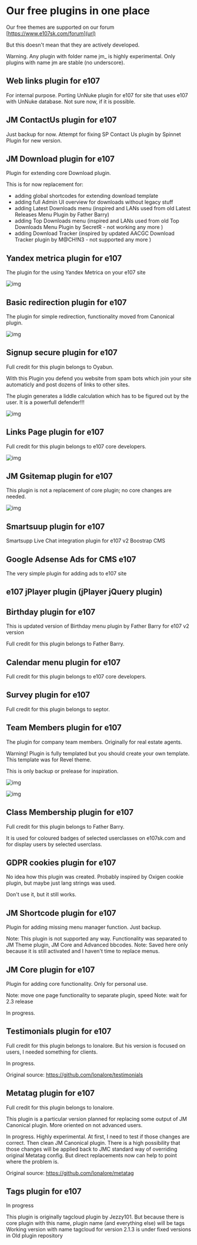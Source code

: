 # Our free plugins in one place
Our free themes are supported on our forum [https://www.e107sk.com/forum](url)

But this doesn't mean that they are actively developed.

Warning.  Any plugin with folder name jm_ is highly experimental. Only plugins with name jm are stable (no underscore).

## Web links plugin for e107  

For internal purpose. Porting UnNuke plugin for e107 for site that uses e107 with UnNuke database.
Not sure now, if it is possible. 

## JM ContactUs plugin for e107  

Just backup for now.  Attempt for fixing SP Contact Us plugin by Spinnet Plugin for new version. 


## JM Download plugin for e107  

Plugin for extending core Download plugin.   

This is for now replacement for:
- adding global shortcodes for extending download template 
- adding full Admin UI overview for downloads without legacy stuff
- adding Latest Downloads menu (inspired and LANs used from old Latest Releases Menu Plugin by Father Barry)
- adding Top Downloads menu (inspired and LANs used from old Top Downloads Menu Plugin by SecretR - not working any more )
- adding Download Tracker (inspired by updated AACGC Download Tracker plugin by M@CH!N3 - not supported any more )


## Yandex metrica plugin for e107

The plugin for the using Yandex Metrica on your e107 site

![img](https://www.e107sk.com/img/yandex_metrica_for_e107.png)


## Basic redirection plugin for e107

The plugin for simple redirection, functionality moved from Canonical plugin. 

![img](https://www.e107sk.com/img/redirection_for_e107.jpg)


## Signup secure plugin for e107

Full credit for this plugin belongs to Oyabun.

With this Plugin you defend you website from spam bots which join your site automaticly and post dozens of links to other sites.

The plugin generates a liddle calculation which has to be figured out by the user. It is a powerfull defender!!!

![img](https://www.e107sk.com/img/redirection_for_e107.jpg)


## Links Page plugin for e107

Full credit for this plugin belongs to e107 core developers.

![img](https://www.e107sk.com/img/linkspage_for_e107.png)



## JM Gsitemap plugin for e107

This plugin is not a replacement of core plugin; no core changes are needed.

![img](https://www.e107sk.com/media/img/0x0/2019-08/jmgsitemap_01.jpg)


## Smartsuup plugin for e107

Smartsupp Live Chat integration plugin for e107 v2 Boostrap CMS


## Google Adsense Ads for CMS e107

The very simple plugin for adding ads to e107 site


## e107 jPlayer plugin (jPlayer jQuery plugin)



## Birthday plugin for e107

This is updated version of Birthday menu plugin by Father Barry for e107 v2 version

Full credit for this plugin belongs to Father Barry.


## Calendar menu plugin for e107

Full credit for this plugin belongs to e107 core developers.

 
## Survey plugin for e107

Full credit for this plugin belongs to septor.


## Team Members plugin for e107

The plugin for company team members. Originally for real estate agents. 

Warning! Plugin is fully templated but you should create your own template. This template was for Revel theme.

This is only backup or prelease for inspiration.

![img](https://user-images.githubusercontent.com/5429548/69795526-a657e480-11cc-11ea-89ff-46c4ad01cc57.png)

![img](https://user-images.githubusercontent.com/5429548/69802901-ecb44000-11da-11ea-8842-53c35274c5d4.png)


## Class Membership plugin for e107

Full credit for this plugin belongs to Father Barry.

It is used for coloured badges of selected userclasses on e107sk.com and for display users by selected userclass.


## GDPR cookies plugin for e107

No idea how this plugin was created. Probably inspired by Oxigen cookie plugin, but maybe just lang strings was used. 

Don't use it, but it still works.



## JM Shortcode plugin for e107

Plugin for adding missing menu manager function.  Just backup.

Note: This plugin is not supported any way. Functionality was separated to JM Theme plugin, JM Core and Advanced bbcodes.
Note: Saved here only because it is still activated and I haven't time to replace menus.

## JM Core plugin for e107

Plugin for adding core functionality. Only for personal use. 
 
Note: move one page functionality to separate plugin, speed 
Note: wait for 2.3 release

In progress.

## Testimonials plugin for e107

Full credit for this plugin belongs to lonalore. But his version is focused on users, I needed something for clients. 

In progress.

Original source: https://github.com/lonalore/testimonials

## Metatag plugin for e107

Full credit for this plugin belongs to lonalore.  

This plugin is a particular version planned for replacing some output of JM Canonical plugin. More oriented on not advanced users.

In progress. Highly experimental. At first, I need to test if those changes are correct. Then clean JM Canonical plugin. There is a high possibility that those changes will be applied back to JMC standard way of overriding original Metatag config. But direct replacements now can help to point where the problem is. 

Original source: https://github.com/lonalore/metatag

## Tags plugin for e107

In progress

This plugin is originally tagcloud plugin by Jezzy101.
But because there is core plugin with this name, plugin name (and everything else) will be tags
Working version with name tagcloud for version 2.1.3 is under fixed versions in Old plugin repository










